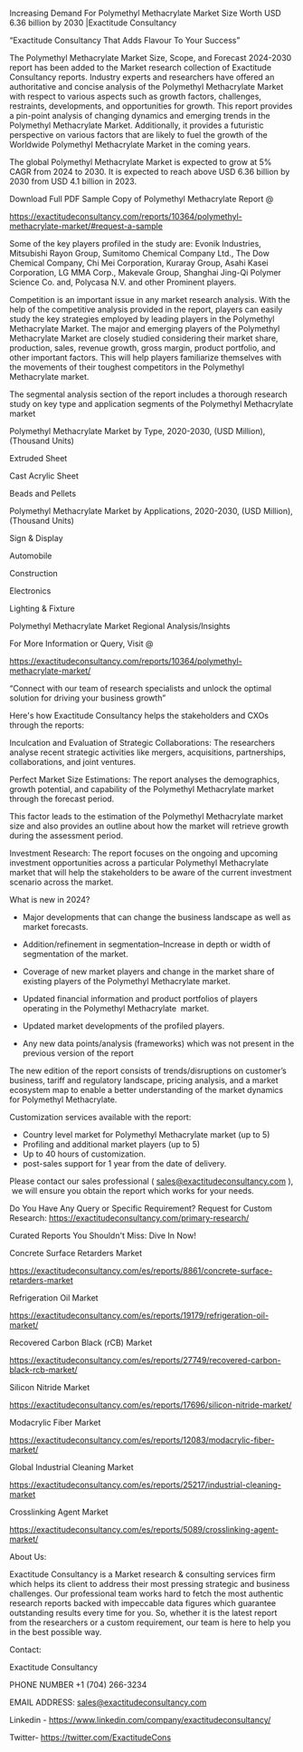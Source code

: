 Increasing Demand For Polymethyl Methacrylate Market Size Worth USD 6.36 billion by 2030 |Exactitude Consultancy

“Exactitude Consultancy That Adds Flavour To Your Success”

The Polymethyl Methacrylate Market Size, Scope, and Forecast 2024-2030 report has been added to the Market research collection of Exactitude Consultancy reports. Industry experts and researchers have offered an authoritative and concise analysis of the Polymethyl Methacrylate Market with respect to various aspects such as growth factors, challenges, restraints, developments, and opportunities for growth. This report provides a pin-point analysis of changing dynamics and emerging trends in the Polymethyl Methacrylate Market. Additionally, it provides a futuristic perspective on various factors that are likely to fuel the growth of the Worldwide Polymethyl Methacrylate Market in the coming years.

The global Polymethyl Methacrylate Market is expected to grow at 5% CAGR from 2024 to 2030. It is expected to reach above USD 6.36 billion by 2030 from USD 4.1 billion in 2023.

Download Full PDF Sample Copy of Polymethyl Methacrylate Report @

https://exactitudeconsultancy.com/reports/10364/polymethyl-methacrylate-market/#request-a-sample

Some of the key players profiled in the study are: Evonik Industries, Mitsubishi Rayon Group, Sumitomo Chemical Company Ltd., The Dow Chemical Company, Chi Mei Corporation, Kuraray Group, Asahi Kasei Corporation, LG MMA Corp., Makevale Group, Shanghai Jing-Qi Polymer Science Co. and, Polycasa N.V. and other Prominent players.

Competition is an important issue in any market research analysis. With the help of the competitive analysis provided in the report, players can easily study the key strategies employed by leading players in the Polymethyl Methacrylate Market. The major and emerging players of the Polymethyl Methacrylate Market are closely studied considering their market share, production, sales, revenue growth, gross margin, product portfolio, and other important factors. This will help players familiarize themselves with the movements of their toughest competitors in the Polymethyl Methacrylate market.

The segmental analysis section of the report includes a thorough research study on key type and application segments of the Polymethyl Methacrylate market

Polymethyl Methacrylate Market by Type, 2020-2030, (USD Million), (Thousand Units)

Extruded Sheet

Cast Acrylic Sheet

Beads and Pellets

Polymethyl Methacrylate Market by Applications, 2020-2030, (USD Million), (Thousand Units)

Sign & Display

Automobile

Construction

Electronics

Lighting & Fixture

Polymethyl Methacrylate Market Regional Analysis/Insights

For More Information or Query, Visit @

https://exactitudeconsultancy.com/reports/10364/polymethyl-methacrylate-market/

“Connect with our team of research specialists and unlock the optimal solution for driving your business growth”

Here's how Exactitude Consultancy helps the stakeholders and CXOs through the reports:

Inculcation and Evaluation of Strategic Collaborations: The researchers analyse recent strategic activities like mergers, acquisitions, partnerships, collaborations, and joint ventures.

Perfect Market Size Estimations: The report analyses the demographics, growth potential, and capability of the Polymethyl Methacrylate market through the forecast period.

This factor leads to the estimation of the Polymethyl Methacrylate market size and also provides an outline about how the market will retrieve growth during the assessment period.

Investment Research: The report focuses on the ongoing and upcoming investment opportunities across a particular Polymethyl Methacrylate market that will help the stakeholders to be aware of the current investment scenario across the market.

What is new in 2024?

- Major developments that can change the business landscape as well as market forecasts.

- Addition/refinement in segmentation–Increase in depth or width of segmentation of the market.

- Coverage of new market players and change in the market share of existing players of the Polymethyl Methacrylate market.

- Updated financial information and product portfolios of players operating in the Polymethyl Methacrylate  market.

- Updated market developments of the profiled players.

- Any new data points/analysis (frameworks) which was not present in the previous version of the report

The new edition of the report consists of trends/disruptions on customer’s business, tariff and regulatory landscape, pricing analysis, and a market ecosystem map to enable a better understanding of the market dynamics for Polymethyl Methacrylate.

Customization services available with the report:

- Country level market for Polymethyl Methacrylate market (up to 5)
- Profiling and additional market players (up to 5)
- Up to 40 hours of customization.
- post-sales support for 1 year from the date of delivery.

Please contact our sales professional ( sales@exactitudeconsultancy.com ),  we will ensure you obtain the report which works for your needs.

Do You Have Any Query or Specific Requirement? Request for Custom Research: https://exactitudeconsultancy.com/primary-research/

Curated Reports You Shouldn't Miss: Dive In Now!

Concrete Surface Retarders Market

https://exactitudeconsultancy.com/es/reports/8861/concrete-surface-retarders-market

Refrigeration Oil Market

https://exactitudeconsultancy.com/es/reports/19179/refrigeration-oil-market/

Recovered Carbon Black (rCB) Market

https://exactitudeconsultancy.com/es/reports/27749/recovered-carbon-black-rcb-market/

Silicon Nitride Market

https://exactitudeconsultancy.com/es/reports/17696/silicon-nitride-market/

Modacrylic Fiber Market

https://exactitudeconsultancy.com/es/reports/12083/modacrylic-fiber-market/

Global Industrial Cleaning Market

https://exactitudeconsultancy.com/es/reports/25217/industrial-cleaning-market

Crosslinking Agent Market

https://exactitudeconsultancy.com/es/reports/5089/crosslinking-agent-market/

About Us:

Exactitude Consultancy is a Market research & consulting services firm which helps its client to address their most pressing strategic and business challenges. Our professional team works hard to fetch the most authentic research reports backed with impeccable data figures which guarantee outstanding results every time for you. So, whether it is the latest report from the researchers or a custom requirement, our team is here to help you in the best possible way.

Contact:

Exactitude Consultancy

PHONE NUMBER +1 (704) 266-3234

EMAIL ADDRESS: sales@exactitudeconsultancy.com

Linkedin - https://www.linkedin.com/company/exactitudeconsultancy/

Twitter- https://twitter.com/ExactitudeCons



